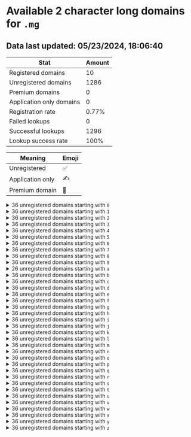 # Available 2 character long domains for `.mg`

## Data last updated: 05/23/2024, 18:06:40

|Stat|Amount|
|--|--|
|Registered domains|10|
|Unregistered domains|1286|
|Premium domains|0|
|Application only domains|0|
|Registration rate|0.77%|
|Failed lookups|0|
|Successful lookups|1296|
|Lookup success rate|100%|


|Meaning|Emoji|
|--|--|
|Unregistered|:white_check_mark:|
|Application only|:writing_hand:|
|Premium domain|:gem:|

<details>
<summary>36 unregistered domains starting with <bold><code>0</code></bold></summary>

|Type|Domain|
|--|--|
|:white_check_mark:|`00.mg`|
|:white_check_mark:|`01.mg`|
|:white_check_mark:|`02.mg`|
|:white_check_mark:|`03.mg`|
|:white_check_mark:|`04.mg`|
|:white_check_mark:|`05.mg`|
|:white_check_mark:|`06.mg`|
|:white_check_mark:|`07.mg`|
|:white_check_mark:|`08.mg`|
|:white_check_mark:|`09.mg`|
|:white_check_mark:|`0a.mg`|
|:white_check_mark:|`0b.mg`|
|:white_check_mark:|`0c.mg`|
|:white_check_mark:|`0d.mg`|
|:white_check_mark:|`0e.mg`|
|:white_check_mark:|`0f.mg`|
|:white_check_mark:|`0g.mg`|
|:white_check_mark:|`0h.mg`|
|:white_check_mark:|`0i.mg`|
|:white_check_mark:|`0j.mg`|
|:white_check_mark:|`0k.mg`|
|:white_check_mark:|`0l.mg`|
|:white_check_mark:|`0m.mg`|
|:white_check_mark:|`0n.mg`|
|:white_check_mark:|`0o.mg`|
|:white_check_mark:|`0p.mg`|
|:white_check_mark:|`0q.mg`|
|:white_check_mark:|`0r.mg`|
|:white_check_mark:|`0s.mg`|
|:white_check_mark:|`0t.mg`|
|:white_check_mark:|`0u.mg`|
|:white_check_mark:|`0v.mg`|
|:white_check_mark:|`0w.mg`|
|:white_check_mark:|`0x.mg`|
|:white_check_mark:|`0y.mg`|
|:white_check_mark:|`0z.mg`|
</details>
<details>
<summary>36 unregistered domains starting with <bold><code>1</code></bold></summary>

|Type|Domain|
|--|--|
|:white_check_mark:|`10.mg`|
|:white_check_mark:|`11.mg`|
|:white_check_mark:|`12.mg`|
|:white_check_mark:|`13.mg`|
|:white_check_mark:|`14.mg`|
|:white_check_mark:|`15.mg`|
|:white_check_mark:|`16.mg`|
|:white_check_mark:|`17.mg`|
|:white_check_mark:|`18.mg`|
|:white_check_mark:|`19.mg`|
|:white_check_mark:|`1a.mg`|
|:white_check_mark:|`1b.mg`|
|:white_check_mark:|`1c.mg`|
|:white_check_mark:|`1d.mg`|
|:white_check_mark:|`1e.mg`|
|:white_check_mark:|`1f.mg`|
|:white_check_mark:|`1g.mg`|
|:white_check_mark:|`1h.mg`|
|:white_check_mark:|`1i.mg`|
|:white_check_mark:|`1j.mg`|
|:white_check_mark:|`1k.mg`|
|:white_check_mark:|`1l.mg`|
|:white_check_mark:|`1m.mg`|
|:white_check_mark:|`1n.mg`|
|:white_check_mark:|`1o.mg`|
|:white_check_mark:|`1p.mg`|
|:white_check_mark:|`1q.mg`|
|:white_check_mark:|`1r.mg`|
|:white_check_mark:|`1s.mg`|
|:white_check_mark:|`1t.mg`|
|:white_check_mark:|`1u.mg`|
|:white_check_mark:|`1v.mg`|
|:white_check_mark:|`1w.mg`|
|:white_check_mark:|`1x.mg`|
|:white_check_mark:|`1y.mg`|
|:white_check_mark:|`1z.mg`|
</details>
<details>
<summary>36 unregistered domains starting with <bold><code>2</code></bold></summary>

|Type|Domain|
|--|--|
|:white_check_mark:|`20.mg`|
|:white_check_mark:|`21.mg`|
|:white_check_mark:|`22.mg`|
|:white_check_mark:|`23.mg`|
|:white_check_mark:|`24.mg`|
|:white_check_mark:|`25.mg`|
|:white_check_mark:|`26.mg`|
|:white_check_mark:|`27.mg`|
|:white_check_mark:|`28.mg`|
|:white_check_mark:|`29.mg`|
|:white_check_mark:|`2a.mg`|
|:white_check_mark:|`2b.mg`|
|:white_check_mark:|`2c.mg`|
|:white_check_mark:|`2d.mg`|
|:white_check_mark:|`2e.mg`|
|:white_check_mark:|`2f.mg`|
|:white_check_mark:|`2g.mg`|
|:white_check_mark:|`2h.mg`|
|:white_check_mark:|`2i.mg`|
|:white_check_mark:|`2j.mg`|
|:white_check_mark:|`2k.mg`|
|:white_check_mark:|`2l.mg`|
|:white_check_mark:|`2m.mg`|
|:white_check_mark:|`2n.mg`|
|:white_check_mark:|`2o.mg`|
|:white_check_mark:|`2p.mg`|
|:white_check_mark:|`2q.mg`|
|:white_check_mark:|`2r.mg`|
|:white_check_mark:|`2s.mg`|
|:white_check_mark:|`2t.mg`|
|:white_check_mark:|`2u.mg`|
|:white_check_mark:|`2v.mg`|
|:white_check_mark:|`2w.mg`|
|:white_check_mark:|`2x.mg`|
|:white_check_mark:|`2y.mg`|
|:white_check_mark:|`2z.mg`|
</details>
<details>
<summary>36 unregistered domains starting with <bold><code>3</code></bold></summary>

|Type|Domain|
|--|--|
|:white_check_mark:|`30.mg`|
|:white_check_mark:|`31.mg`|
|:white_check_mark:|`32.mg`|
|:white_check_mark:|`33.mg`|
|:white_check_mark:|`34.mg`|
|:white_check_mark:|`35.mg`|
|:white_check_mark:|`36.mg`|
|:white_check_mark:|`37.mg`|
|:white_check_mark:|`38.mg`|
|:white_check_mark:|`39.mg`|
|:white_check_mark:|`3a.mg`|
|:white_check_mark:|`3b.mg`|
|:white_check_mark:|`3c.mg`|
|:white_check_mark:|`3d.mg`|
|:white_check_mark:|`3e.mg`|
|:white_check_mark:|`3f.mg`|
|:white_check_mark:|`3g.mg`|
|:white_check_mark:|`3h.mg`|
|:white_check_mark:|`3i.mg`|
|:white_check_mark:|`3j.mg`|
|:white_check_mark:|`3k.mg`|
|:white_check_mark:|`3l.mg`|
|:white_check_mark:|`3m.mg`|
|:white_check_mark:|`3n.mg`|
|:white_check_mark:|`3o.mg`|
|:white_check_mark:|`3p.mg`|
|:white_check_mark:|`3q.mg`|
|:white_check_mark:|`3r.mg`|
|:white_check_mark:|`3s.mg`|
|:white_check_mark:|`3t.mg`|
|:white_check_mark:|`3u.mg`|
|:white_check_mark:|`3v.mg`|
|:white_check_mark:|`3w.mg`|
|:white_check_mark:|`3x.mg`|
|:white_check_mark:|`3y.mg`|
|:white_check_mark:|`3z.mg`|
</details>
<details>
<summary>36 unregistered domains starting with <bold><code>4</code></bold></summary>

|Type|Domain|
|--|--|
|:white_check_mark:|`40.mg`|
|:white_check_mark:|`41.mg`|
|:white_check_mark:|`42.mg`|
|:white_check_mark:|`43.mg`|
|:white_check_mark:|`44.mg`|
|:white_check_mark:|`45.mg`|
|:white_check_mark:|`46.mg`|
|:white_check_mark:|`47.mg`|
|:white_check_mark:|`48.mg`|
|:white_check_mark:|`49.mg`|
|:white_check_mark:|`4a.mg`|
|:white_check_mark:|`4b.mg`|
|:white_check_mark:|`4c.mg`|
|:white_check_mark:|`4d.mg`|
|:white_check_mark:|`4e.mg`|
|:white_check_mark:|`4f.mg`|
|:white_check_mark:|`4g.mg`|
|:white_check_mark:|`4h.mg`|
|:white_check_mark:|`4i.mg`|
|:white_check_mark:|`4j.mg`|
|:white_check_mark:|`4k.mg`|
|:white_check_mark:|`4l.mg`|
|:white_check_mark:|`4m.mg`|
|:white_check_mark:|`4n.mg`|
|:white_check_mark:|`4o.mg`|
|:white_check_mark:|`4p.mg`|
|:white_check_mark:|`4q.mg`|
|:white_check_mark:|`4r.mg`|
|:white_check_mark:|`4s.mg`|
|:white_check_mark:|`4t.mg`|
|:white_check_mark:|`4u.mg`|
|:white_check_mark:|`4v.mg`|
|:white_check_mark:|`4w.mg`|
|:white_check_mark:|`4x.mg`|
|:white_check_mark:|`4y.mg`|
|:white_check_mark:|`4z.mg`|
</details>
<details>
<summary>36 unregistered domains starting with <bold><code>5</code></bold></summary>

|Type|Domain|
|--|--|
|:white_check_mark:|`50.mg`|
|:white_check_mark:|`51.mg`|
|:white_check_mark:|`52.mg`|
|:white_check_mark:|`53.mg`|
|:white_check_mark:|`54.mg`|
|:white_check_mark:|`55.mg`|
|:white_check_mark:|`56.mg`|
|:white_check_mark:|`57.mg`|
|:white_check_mark:|`58.mg`|
|:white_check_mark:|`59.mg`|
|:white_check_mark:|`5a.mg`|
|:white_check_mark:|`5b.mg`|
|:white_check_mark:|`5c.mg`|
|:white_check_mark:|`5d.mg`|
|:white_check_mark:|`5e.mg`|
|:white_check_mark:|`5f.mg`|
|:white_check_mark:|`5g.mg`|
|:white_check_mark:|`5h.mg`|
|:white_check_mark:|`5i.mg`|
|:white_check_mark:|`5j.mg`|
|:white_check_mark:|`5k.mg`|
|:white_check_mark:|`5l.mg`|
|:white_check_mark:|`5m.mg`|
|:white_check_mark:|`5n.mg`|
|:white_check_mark:|`5o.mg`|
|:white_check_mark:|`5p.mg`|
|:white_check_mark:|`5q.mg`|
|:white_check_mark:|`5r.mg`|
|:white_check_mark:|`5s.mg`|
|:white_check_mark:|`5t.mg`|
|:white_check_mark:|`5u.mg`|
|:white_check_mark:|`5v.mg`|
|:white_check_mark:|`5w.mg`|
|:white_check_mark:|`5x.mg`|
|:white_check_mark:|`5y.mg`|
|:white_check_mark:|`5z.mg`|
</details>
<details>
<summary>36 unregistered domains starting with <bold><code>6</code></bold></summary>

|Type|Domain|
|--|--|
|:white_check_mark:|`60.mg`|
|:white_check_mark:|`61.mg`|
|:white_check_mark:|`62.mg`|
|:white_check_mark:|`63.mg`|
|:white_check_mark:|`64.mg`|
|:white_check_mark:|`65.mg`|
|:white_check_mark:|`66.mg`|
|:white_check_mark:|`67.mg`|
|:white_check_mark:|`68.mg`|
|:white_check_mark:|`69.mg`|
|:white_check_mark:|`6a.mg`|
|:white_check_mark:|`6b.mg`|
|:white_check_mark:|`6c.mg`|
|:white_check_mark:|`6d.mg`|
|:white_check_mark:|`6e.mg`|
|:white_check_mark:|`6f.mg`|
|:white_check_mark:|`6g.mg`|
|:white_check_mark:|`6h.mg`|
|:white_check_mark:|`6i.mg`|
|:white_check_mark:|`6j.mg`|
|:white_check_mark:|`6k.mg`|
|:white_check_mark:|`6l.mg`|
|:white_check_mark:|`6m.mg`|
|:white_check_mark:|`6n.mg`|
|:white_check_mark:|`6o.mg`|
|:white_check_mark:|`6p.mg`|
|:white_check_mark:|`6q.mg`|
|:white_check_mark:|`6r.mg`|
|:white_check_mark:|`6s.mg`|
|:white_check_mark:|`6t.mg`|
|:white_check_mark:|`6u.mg`|
|:white_check_mark:|`6v.mg`|
|:white_check_mark:|`6w.mg`|
|:white_check_mark:|`6x.mg`|
|:white_check_mark:|`6y.mg`|
|:white_check_mark:|`6z.mg`|
</details>
<details>
<summary>36 unregistered domains starting with <bold><code>7</code></bold></summary>

|Type|Domain|
|--|--|
|:white_check_mark:|`70.mg`|
|:white_check_mark:|`71.mg`|
|:white_check_mark:|`72.mg`|
|:white_check_mark:|`73.mg`|
|:white_check_mark:|`74.mg`|
|:white_check_mark:|`75.mg`|
|:white_check_mark:|`76.mg`|
|:white_check_mark:|`77.mg`|
|:white_check_mark:|`78.mg`|
|:white_check_mark:|`79.mg`|
|:white_check_mark:|`7a.mg`|
|:white_check_mark:|`7b.mg`|
|:white_check_mark:|`7c.mg`|
|:white_check_mark:|`7d.mg`|
|:white_check_mark:|`7e.mg`|
|:white_check_mark:|`7f.mg`|
|:white_check_mark:|`7g.mg`|
|:white_check_mark:|`7h.mg`|
|:white_check_mark:|`7i.mg`|
|:white_check_mark:|`7j.mg`|
|:white_check_mark:|`7k.mg`|
|:white_check_mark:|`7l.mg`|
|:white_check_mark:|`7m.mg`|
|:white_check_mark:|`7n.mg`|
|:white_check_mark:|`7o.mg`|
|:white_check_mark:|`7p.mg`|
|:white_check_mark:|`7q.mg`|
|:white_check_mark:|`7r.mg`|
|:white_check_mark:|`7s.mg`|
|:white_check_mark:|`7t.mg`|
|:white_check_mark:|`7u.mg`|
|:white_check_mark:|`7v.mg`|
|:white_check_mark:|`7w.mg`|
|:white_check_mark:|`7x.mg`|
|:white_check_mark:|`7y.mg`|
|:white_check_mark:|`7z.mg`|
</details>
<details>
<summary>36 unregistered domains starting with <bold><code>8</code></bold></summary>

|Type|Domain|
|--|--|
|:white_check_mark:|`80.mg`|
|:white_check_mark:|`81.mg`|
|:white_check_mark:|`82.mg`|
|:white_check_mark:|`83.mg`|
|:white_check_mark:|`84.mg`|
|:white_check_mark:|`85.mg`|
|:white_check_mark:|`86.mg`|
|:white_check_mark:|`87.mg`|
|:white_check_mark:|`88.mg`|
|:white_check_mark:|`89.mg`|
|:white_check_mark:|`8a.mg`|
|:white_check_mark:|`8b.mg`|
|:white_check_mark:|`8c.mg`|
|:white_check_mark:|`8d.mg`|
|:white_check_mark:|`8e.mg`|
|:white_check_mark:|`8f.mg`|
|:white_check_mark:|`8g.mg`|
|:white_check_mark:|`8h.mg`|
|:white_check_mark:|`8i.mg`|
|:white_check_mark:|`8j.mg`|
|:white_check_mark:|`8k.mg`|
|:white_check_mark:|`8l.mg`|
|:white_check_mark:|`8m.mg`|
|:white_check_mark:|`8n.mg`|
|:white_check_mark:|`8o.mg`|
|:white_check_mark:|`8p.mg`|
|:white_check_mark:|`8q.mg`|
|:white_check_mark:|`8r.mg`|
|:white_check_mark:|`8s.mg`|
|:white_check_mark:|`8t.mg`|
|:white_check_mark:|`8u.mg`|
|:white_check_mark:|`8v.mg`|
|:white_check_mark:|`8w.mg`|
|:white_check_mark:|`8x.mg`|
|:white_check_mark:|`8y.mg`|
|:white_check_mark:|`8z.mg`|
</details>
<details>
<summary>36 unregistered domains starting with <bold><code>9</code></bold></summary>

|Type|Domain|
|--|--|
|:white_check_mark:|`90.mg`|
|:white_check_mark:|`91.mg`|
|:white_check_mark:|`92.mg`|
|:white_check_mark:|`93.mg`|
|:white_check_mark:|`94.mg`|
|:white_check_mark:|`95.mg`|
|:white_check_mark:|`96.mg`|
|:white_check_mark:|`97.mg`|
|:white_check_mark:|`98.mg`|
|:white_check_mark:|`99.mg`|
|:white_check_mark:|`9a.mg`|
|:white_check_mark:|`9b.mg`|
|:white_check_mark:|`9c.mg`|
|:white_check_mark:|`9d.mg`|
|:white_check_mark:|`9e.mg`|
|:white_check_mark:|`9f.mg`|
|:white_check_mark:|`9g.mg`|
|:white_check_mark:|`9h.mg`|
|:white_check_mark:|`9i.mg`|
|:white_check_mark:|`9j.mg`|
|:white_check_mark:|`9k.mg`|
|:white_check_mark:|`9l.mg`|
|:white_check_mark:|`9m.mg`|
|:white_check_mark:|`9n.mg`|
|:white_check_mark:|`9o.mg`|
|:white_check_mark:|`9p.mg`|
|:white_check_mark:|`9q.mg`|
|:white_check_mark:|`9r.mg`|
|:white_check_mark:|`9s.mg`|
|:white_check_mark:|`9t.mg`|
|:white_check_mark:|`9u.mg`|
|:white_check_mark:|`9v.mg`|
|:white_check_mark:|`9w.mg`|
|:white_check_mark:|`9x.mg`|
|:white_check_mark:|`9y.mg`|
|:white_check_mark:|`9z.mg`|
</details>
<details>
<summary>26 unregistered domains starting with <bold><code>a</code></bold></summary>

|Type|Domain|
|--|--|
|:white_check_mark:|`a0.mg`|
|:white_check_mark:|`a1.mg`|
|:white_check_mark:|`a2.mg`|
|:white_check_mark:|`a3.mg`|
|:white_check_mark:|`a4.mg`|
|:white_check_mark:|`a5.mg`|
|:white_check_mark:|`a6.mg`|
|:white_check_mark:|`a7.mg`|
|:white_check_mark:|`a8.mg`|
|:white_check_mark:|`a9.mg`|
|:white_check_mark:|`ak.mg`|
|:white_check_mark:|`al.mg`|
|:white_check_mark:|`am.mg`|
|:white_check_mark:|`an.mg`|
|:white_check_mark:|`ao.mg`|
|:white_check_mark:|`ap.mg`|
|:white_check_mark:|`aq.mg`|
|:white_check_mark:|`ar.mg`|
|:white_check_mark:|`as.mg`|
|:white_check_mark:|`at.mg`|
|:white_check_mark:|`au.mg`|
|:white_check_mark:|`av.mg`|
|:white_check_mark:|`aw.mg`|
|:white_check_mark:|`ax.mg`|
|:white_check_mark:|`ay.mg`|
|:white_check_mark:|`az.mg`|
</details>
<details>
<summary>36 unregistered domains starting with <bold><code>b</code></bold></summary>

|Type|Domain|
|--|--|
|:white_check_mark:|`b0.mg`|
|:white_check_mark:|`b1.mg`|
|:white_check_mark:|`b2.mg`|
|:white_check_mark:|`b3.mg`|
|:white_check_mark:|`b4.mg`|
|:white_check_mark:|`b5.mg`|
|:white_check_mark:|`b6.mg`|
|:white_check_mark:|`b7.mg`|
|:white_check_mark:|`b8.mg`|
|:white_check_mark:|`b9.mg`|
|:white_check_mark:|`ba.mg`|
|:white_check_mark:|`bb.mg`|
|:white_check_mark:|`bc.mg`|
|:white_check_mark:|`bd.mg`|
|:white_check_mark:|`be.mg`|
|:white_check_mark:|`bf.mg`|
|:white_check_mark:|`bg.mg`|
|:white_check_mark:|`bh.mg`|
|:white_check_mark:|`bi.mg`|
|:white_check_mark:|`bj.mg`|
|:white_check_mark:|`bk.mg`|
|:white_check_mark:|`bl.mg`|
|:white_check_mark:|`bm.mg`|
|:white_check_mark:|`bn.mg`|
|:white_check_mark:|`bo.mg`|
|:white_check_mark:|`bp.mg`|
|:white_check_mark:|`bq.mg`|
|:white_check_mark:|`br.mg`|
|:white_check_mark:|`bs.mg`|
|:white_check_mark:|`bt.mg`|
|:white_check_mark:|`bu.mg`|
|:white_check_mark:|`bv.mg`|
|:white_check_mark:|`bw.mg`|
|:white_check_mark:|`bx.mg`|
|:white_check_mark:|`by.mg`|
|:white_check_mark:|`bz.mg`|
</details>
<details>
<summary>36 unregistered domains starting with <bold><code>c</code></bold></summary>

|Type|Domain|
|--|--|
|:white_check_mark:|`c0.mg`|
|:white_check_mark:|`c1.mg`|
|:white_check_mark:|`c2.mg`|
|:white_check_mark:|`c3.mg`|
|:white_check_mark:|`c4.mg`|
|:white_check_mark:|`c5.mg`|
|:white_check_mark:|`c6.mg`|
|:white_check_mark:|`c7.mg`|
|:white_check_mark:|`c8.mg`|
|:white_check_mark:|`c9.mg`|
|:white_check_mark:|`ca.mg`|
|:white_check_mark:|`cb.mg`|
|:white_check_mark:|`cc.mg`|
|:white_check_mark:|`cd.mg`|
|:white_check_mark:|`ce.mg`|
|:white_check_mark:|`cf.mg`|
|:white_check_mark:|`cg.mg`|
|:white_check_mark:|`ch.mg`|
|:white_check_mark:|`ci.mg`|
|:white_check_mark:|`cj.mg`|
|:white_check_mark:|`ck.mg`|
|:white_check_mark:|`cl.mg`|
|:white_check_mark:|`cm.mg`|
|:white_check_mark:|`cn.mg`|
|:white_check_mark:|`co.mg`|
|:white_check_mark:|`cp.mg`|
|:white_check_mark:|`cq.mg`|
|:white_check_mark:|`cr.mg`|
|:white_check_mark:|`cs.mg`|
|:white_check_mark:|`ct.mg`|
|:white_check_mark:|`cu.mg`|
|:white_check_mark:|`cv.mg`|
|:white_check_mark:|`cw.mg`|
|:white_check_mark:|`cx.mg`|
|:white_check_mark:|`cy.mg`|
|:white_check_mark:|`cz.mg`|
</details>
<details>
<summary>36 unregistered domains starting with <bold><code>d</code></bold></summary>

|Type|Domain|
|--|--|
|:white_check_mark:|`d0.mg`|
|:white_check_mark:|`d1.mg`|
|:white_check_mark:|`d2.mg`|
|:white_check_mark:|`d3.mg`|
|:white_check_mark:|`d4.mg`|
|:white_check_mark:|`d5.mg`|
|:white_check_mark:|`d6.mg`|
|:white_check_mark:|`d7.mg`|
|:white_check_mark:|`d8.mg`|
|:white_check_mark:|`d9.mg`|
|:white_check_mark:|`da.mg`|
|:white_check_mark:|`db.mg`|
|:white_check_mark:|`dc.mg`|
|:white_check_mark:|`dd.mg`|
|:white_check_mark:|`de.mg`|
|:white_check_mark:|`df.mg`|
|:white_check_mark:|`dg.mg`|
|:white_check_mark:|`dh.mg`|
|:white_check_mark:|`di.mg`|
|:white_check_mark:|`dj.mg`|
|:white_check_mark:|`dk.mg`|
|:white_check_mark:|`dl.mg`|
|:white_check_mark:|`dm.mg`|
|:white_check_mark:|`dn.mg`|
|:white_check_mark:|`do.mg`|
|:white_check_mark:|`dp.mg`|
|:white_check_mark:|`dq.mg`|
|:white_check_mark:|`dr.mg`|
|:white_check_mark:|`ds.mg`|
|:white_check_mark:|`dt.mg`|
|:white_check_mark:|`du.mg`|
|:white_check_mark:|`dv.mg`|
|:white_check_mark:|`dw.mg`|
|:white_check_mark:|`dx.mg`|
|:white_check_mark:|`dy.mg`|
|:white_check_mark:|`dz.mg`|
</details>
<details>
<summary>36 unregistered domains starting with <bold><code>e</code></bold></summary>

|Type|Domain|
|--|--|
|:white_check_mark:|`e0.mg`|
|:white_check_mark:|`e1.mg`|
|:white_check_mark:|`e2.mg`|
|:white_check_mark:|`e3.mg`|
|:white_check_mark:|`e4.mg`|
|:white_check_mark:|`e5.mg`|
|:white_check_mark:|`e6.mg`|
|:white_check_mark:|`e7.mg`|
|:white_check_mark:|`e8.mg`|
|:white_check_mark:|`e9.mg`|
|:white_check_mark:|`ea.mg`|
|:white_check_mark:|`eb.mg`|
|:white_check_mark:|`ec.mg`|
|:white_check_mark:|`ed.mg`|
|:white_check_mark:|`ee.mg`|
|:white_check_mark:|`ef.mg`|
|:white_check_mark:|`eg.mg`|
|:white_check_mark:|`eh.mg`|
|:white_check_mark:|`ei.mg`|
|:white_check_mark:|`ej.mg`|
|:white_check_mark:|`ek.mg`|
|:white_check_mark:|`el.mg`|
|:white_check_mark:|`em.mg`|
|:white_check_mark:|`en.mg`|
|:white_check_mark:|`eo.mg`|
|:white_check_mark:|`ep.mg`|
|:white_check_mark:|`eq.mg`|
|:white_check_mark:|`er.mg`|
|:white_check_mark:|`es.mg`|
|:white_check_mark:|`et.mg`|
|:white_check_mark:|`eu.mg`|
|:white_check_mark:|`ev.mg`|
|:white_check_mark:|`ew.mg`|
|:white_check_mark:|`ex.mg`|
|:white_check_mark:|`ey.mg`|
|:white_check_mark:|`ez.mg`|
</details>
<details>
<summary>36 unregistered domains starting with <bold><code>f</code></bold></summary>

|Type|Domain|
|--|--|
|:white_check_mark:|`f0.mg`|
|:white_check_mark:|`f1.mg`|
|:white_check_mark:|`f2.mg`|
|:white_check_mark:|`f3.mg`|
|:white_check_mark:|`f4.mg`|
|:white_check_mark:|`f5.mg`|
|:white_check_mark:|`f6.mg`|
|:white_check_mark:|`f7.mg`|
|:white_check_mark:|`f8.mg`|
|:white_check_mark:|`f9.mg`|
|:white_check_mark:|`fa.mg`|
|:white_check_mark:|`fb.mg`|
|:white_check_mark:|`fc.mg`|
|:white_check_mark:|`fd.mg`|
|:white_check_mark:|`fe.mg`|
|:white_check_mark:|`ff.mg`|
|:white_check_mark:|`fg.mg`|
|:white_check_mark:|`fh.mg`|
|:white_check_mark:|`fi.mg`|
|:white_check_mark:|`fj.mg`|
|:white_check_mark:|`fk.mg`|
|:white_check_mark:|`fl.mg`|
|:white_check_mark:|`fm.mg`|
|:white_check_mark:|`fn.mg`|
|:white_check_mark:|`fo.mg`|
|:white_check_mark:|`fp.mg`|
|:white_check_mark:|`fq.mg`|
|:white_check_mark:|`fr.mg`|
|:white_check_mark:|`fs.mg`|
|:white_check_mark:|`ft.mg`|
|:white_check_mark:|`fu.mg`|
|:white_check_mark:|`fv.mg`|
|:white_check_mark:|`fw.mg`|
|:white_check_mark:|`fx.mg`|
|:white_check_mark:|`fy.mg`|
|:white_check_mark:|`fz.mg`|
</details>
<details>
<summary>36 unregistered domains starting with <bold><code>g</code></bold></summary>

|Type|Domain|
|--|--|
|:white_check_mark:|`g0.mg`|
|:white_check_mark:|`g1.mg`|
|:white_check_mark:|`g2.mg`|
|:white_check_mark:|`g3.mg`|
|:white_check_mark:|`g4.mg`|
|:white_check_mark:|`g5.mg`|
|:white_check_mark:|`g6.mg`|
|:white_check_mark:|`g7.mg`|
|:white_check_mark:|`g8.mg`|
|:white_check_mark:|`g9.mg`|
|:white_check_mark:|`ga.mg`|
|:white_check_mark:|`gb.mg`|
|:white_check_mark:|`gc.mg`|
|:white_check_mark:|`gd.mg`|
|:white_check_mark:|`ge.mg`|
|:white_check_mark:|`gf.mg`|
|:white_check_mark:|`gg.mg`|
|:white_check_mark:|`gh.mg`|
|:white_check_mark:|`gi.mg`|
|:white_check_mark:|`gj.mg`|
|:white_check_mark:|`gk.mg`|
|:white_check_mark:|`gl.mg`|
|:white_check_mark:|`gm.mg`|
|:white_check_mark:|`gn.mg`|
|:white_check_mark:|`go.mg`|
|:white_check_mark:|`gp.mg`|
|:white_check_mark:|`gq.mg`|
|:white_check_mark:|`gr.mg`|
|:white_check_mark:|`gs.mg`|
|:white_check_mark:|`gt.mg`|
|:white_check_mark:|`gu.mg`|
|:white_check_mark:|`gv.mg`|
|:white_check_mark:|`gw.mg`|
|:white_check_mark:|`gx.mg`|
|:white_check_mark:|`gy.mg`|
|:white_check_mark:|`gz.mg`|
</details>
<details>
<summary>36 unregistered domains starting with <bold><code>h</code></bold></summary>

|Type|Domain|
|--|--|
|:white_check_mark:|`h0.mg`|
|:white_check_mark:|`h1.mg`|
|:white_check_mark:|`h2.mg`|
|:white_check_mark:|`h3.mg`|
|:white_check_mark:|`h4.mg`|
|:white_check_mark:|`h5.mg`|
|:white_check_mark:|`h6.mg`|
|:white_check_mark:|`h7.mg`|
|:white_check_mark:|`h8.mg`|
|:white_check_mark:|`h9.mg`|
|:white_check_mark:|`ha.mg`|
|:white_check_mark:|`hb.mg`|
|:white_check_mark:|`hc.mg`|
|:white_check_mark:|`hd.mg`|
|:white_check_mark:|`he.mg`|
|:white_check_mark:|`hf.mg`|
|:white_check_mark:|`hg.mg`|
|:white_check_mark:|`hh.mg`|
|:white_check_mark:|`hi.mg`|
|:white_check_mark:|`hj.mg`|
|:white_check_mark:|`hk.mg`|
|:white_check_mark:|`hl.mg`|
|:white_check_mark:|`hm.mg`|
|:white_check_mark:|`hn.mg`|
|:white_check_mark:|`ho.mg`|
|:white_check_mark:|`hp.mg`|
|:white_check_mark:|`hq.mg`|
|:white_check_mark:|`hr.mg`|
|:white_check_mark:|`hs.mg`|
|:white_check_mark:|`ht.mg`|
|:white_check_mark:|`hu.mg`|
|:white_check_mark:|`hv.mg`|
|:white_check_mark:|`hw.mg`|
|:white_check_mark:|`hx.mg`|
|:white_check_mark:|`hy.mg`|
|:white_check_mark:|`hz.mg`|
</details>
<details>
<summary>36 unregistered domains starting with <bold><code>i</code></bold></summary>

|Type|Domain|
|--|--|
|:white_check_mark:|`i0.mg`|
|:white_check_mark:|`i1.mg`|
|:white_check_mark:|`i2.mg`|
|:white_check_mark:|`i3.mg`|
|:white_check_mark:|`i4.mg`|
|:white_check_mark:|`i5.mg`|
|:white_check_mark:|`i6.mg`|
|:white_check_mark:|`i7.mg`|
|:white_check_mark:|`i8.mg`|
|:white_check_mark:|`i9.mg`|
|:white_check_mark:|`ia.mg`|
|:white_check_mark:|`ib.mg`|
|:white_check_mark:|`ic.mg`|
|:white_check_mark:|`id.mg`|
|:white_check_mark:|`ie.mg`|
|:white_check_mark:|`if.mg`|
|:white_check_mark:|`ig.mg`|
|:white_check_mark:|`ih.mg`|
|:white_check_mark:|`ii.mg`|
|:white_check_mark:|`ij.mg`|
|:white_check_mark:|`ik.mg`|
|:white_check_mark:|`il.mg`|
|:white_check_mark:|`im.mg`|
|:white_check_mark:|`in.mg`|
|:white_check_mark:|`io.mg`|
|:white_check_mark:|`ip.mg`|
|:white_check_mark:|`iq.mg`|
|:white_check_mark:|`ir.mg`|
|:white_check_mark:|`is.mg`|
|:white_check_mark:|`it.mg`|
|:white_check_mark:|`iu.mg`|
|:white_check_mark:|`iv.mg`|
|:white_check_mark:|`iw.mg`|
|:white_check_mark:|`ix.mg`|
|:white_check_mark:|`iy.mg`|
|:white_check_mark:|`iz.mg`|
</details>
<details>
<summary>36 unregistered domains starting with <bold><code>j</code></bold></summary>

|Type|Domain|
|--|--|
|:white_check_mark:|`j0.mg`|
|:white_check_mark:|`j1.mg`|
|:white_check_mark:|`j2.mg`|
|:white_check_mark:|`j3.mg`|
|:white_check_mark:|`j4.mg`|
|:white_check_mark:|`j5.mg`|
|:white_check_mark:|`j6.mg`|
|:white_check_mark:|`j7.mg`|
|:white_check_mark:|`j8.mg`|
|:white_check_mark:|`j9.mg`|
|:white_check_mark:|`ja.mg`|
|:white_check_mark:|`jb.mg`|
|:white_check_mark:|`jc.mg`|
|:white_check_mark:|`jd.mg`|
|:white_check_mark:|`je.mg`|
|:white_check_mark:|`jf.mg`|
|:white_check_mark:|`jg.mg`|
|:white_check_mark:|`jh.mg`|
|:white_check_mark:|`ji.mg`|
|:white_check_mark:|`jj.mg`|
|:white_check_mark:|`jk.mg`|
|:white_check_mark:|`jl.mg`|
|:white_check_mark:|`jm.mg`|
|:white_check_mark:|`jn.mg`|
|:white_check_mark:|`jo.mg`|
|:white_check_mark:|`jp.mg`|
|:white_check_mark:|`jq.mg`|
|:white_check_mark:|`jr.mg`|
|:white_check_mark:|`js.mg`|
|:white_check_mark:|`jt.mg`|
|:white_check_mark:|`ju.mg`|
|:white_check_mark:|`jv.mg`|
|:white_check_mark:|`jw.mg`|
|:white_check_mark:|`jx.mg`|
|:white_check_mark:|`jy.mg`|
|:white_check_mark:|`jz.mg`|
</details>
<details>
<summary>36 unregistered domains starting with <bold><code>k</code></bold></summary>

|Type|Domain|
|--|--|
|:white_check_mark:|`k0.mg`|
|:white_check_mark:|`k1.mg`|
|:white_check_mark:|`k2.mg`|
|:white_check_mark:|`k3.mg`|
|:white_check_mark:|`k4.mg`|
|:white_check_mark:|`k5.mg`|
|:white_check_mark:|`k6.mg`|
|:white_check_mark:|`k7.mg`|
|:white_check_mark:|`k8.mg`|
|:white_check_mark:|`k9.mg`|
|:white_check_mark:|`ka.mg`|
|:white_check_mark:|`kb.mg`|
|:white_check_mark:|`kc.mg`|
|:white_check_mark:|`kd.mg`|
|:white_check_mark:|`ke.mg`|
|:white_check_mark:|`kf.mg`|
|:white_check_mark:|`kg.mg`|
|:white_check_mark:|`kh.mg`|
|:white_check_mark:|`ki.mg`|
|:white_check_mark:|`kj.mg`|
|:white_check_mark:|`kk.mg`|
|:white_check_mark:|`kl.mg`|
|:white_check_mark:|`km.mg`|
|:white_check_mark:|`kn.mg`|
|:white_check_mark:|`ko.mg`|
|:white_check_mark:|`kp.mg`|
|:white_check_mark:|`kq.mg`|
|:white_check_mark:|`kr.mg`|
|:white_check_mark:|`ks.mg`|
|:white_check_mark:|`kt.mg`|
|:white_check_mark:|`ku.mg`|
|:white_check_mark:|`kv.mg`|
|:white_check_mark:|`kw.mg`|
|:white_check_mark:|`kx.mg`|
|:white_check_mark:|`ky.mg`|
|:white_check_mark:|`kz.mg`|
</details>
<details>
<summary>36 unregistered domains starting with <bold><code>l</code></bold></summary>

|Type|Domain|
|--|--|
|:white_check_mark:|`l0.mg`|
|:white_check_mark:|`l1.mg`|
|:white_check_mark:|`l2.mg`|
|:white_check_mark:|`l3.mg`|
|:white_check_mark:|`l4.mg`|
|:white_check_mark:|`l5.mg`|
|:white_check_mark:|`l6.mg`|
|:white_check_mark:|`l7.mg`|
|:white_check_mark:|`l8.mg`|
|:white_check_mark:|`l9.mg`|
|:white_check_mark:|`la.mg`|
|:white_check_mark:|`lb.mg`|
|:white_check_mark:|`lc.mg`|
|:white_check_mark:|`ld.mg`|
|:white_check_mark:|`le.mg`|
|:white_check_mark:|`lf.mg`|
|:white_check_mark:|`lg.mg`|
|:white_check_mark:|`lh.mg`|
|:white_check_mark:|`li.mg`|
|:white_check_mark:|`lj.mg`|
|:white_check_mark:|`lk.mg`|
|:white_check_mark:|`ll.mg`|
|:white_check_mark:|`lm.mg`|
|:white_check_mark:|`ln.mg`|
|:white_check_mark:|`lo.mg`|
|:white_check_mark:|`lp.mg`|
|:white_check_mark:|`lq.mg`|
|:white_check_mark:|`lr.mg`|
|:white_check_mark:|`ls.mg`|
|:white_check_mark:|`lt.mg`|
|:white_check_mark:|`lu.mg`|
|:white_check_mark:|`lv.mg`|
|:white_check_mark:|`lw.mg`|
|:white_check_mark:|`lx.mg`|
|:white_check_mark:|`ly.mg`|
|:white_check_mark:|`lz.mg`|
</details>
<details>
<summary>36 unregistered domains starting with <bold><code>m</code></bold></summary>

|Type|Domain|
|--|--|
|:white_check_mark:|`m0.mg`|
|:white_check_mark:|`m1.mg`|
|:white_check_mark:|`m2.mg`|
|:white_check_mark:|`m3.mg`|
|:white_check_mark:|`m4.mg`|
|:white_check_mark:|`m5.mg`|
|:white_check_mark:|`m6.mg`|
|:white_check_mark:|`m7.mg`|
|:white_check_mark:|`m8.mg`|
|:white_check_mark:|`m9.mg`|
|:white_check_mark:|`ma.mg`|
|:white_check_mark:|`mb.mg`|
|:white_check_mark:|`mc.mg`|
|:white_check_mark:|`md.mg`|
|:white_check_mark:|`me.mg`|
|:white_check_mark:|`mf.mg`|
|:white_check_mark:|`mg.mg`|
|:white_check_mark:|`mh.mg`|
|:white_check_mark:|`mi.mg`|
|:white_check_mark:|`mj.mg`|
|:white_check_mark:|`mk.mg`|
|:white_check_mark:|`ml.mg`|
|:white_check_mark:|`mm.mg`|
|:white_check_mark:|`mn.mg`|
|:white_check_mark:|`mo.mg`|
|:white_check_mark:|`mp.mg`|
|:white_check_mark:|`mq.mg`|
|:white_check_mark:|`mr.mg`|
|:white_check_mark:|`ms.mg`|
|:white_check_mark:|`mt.mg`|
|:white_check_mark:|`mu.mg`|
|:white_check_mark:|`mv.mg`|
|:white_check_mark:|`mw.mg`|
|:white_check_mark:|`mx.mg`|
|:white_check_mark:|`my.mg`|
|:white_check_mark:|`mz.mg`|
</details>
<details>
<summary>36 unregistered domains starting with <bold><code>n</code></bold></summary>

|Type|Domain|
|--|--|
|:white_check_mark:|`n0.mg`|
|:white_check_mark:|`n1.mg`|
|:white_check_mark:|`n2.mg`|
|:white_check_mark:|`n3.mg`|
|:white_check_mark:|`n4.mg`|
|:white_check_mark:|`n5.mg`|
|:white_check_mark:|`n6.mg`|
|:white_check_mark:|`n7.mg`|
|:white_check_mark:|`n8.mg`|
|:white_check_mark:|`n9.mg`|
|:white_check_mark:|`na.mg`|
|:white_check_mark:|`nb.mg`|
|:white_check_mark:|`nc.mg`|
|:white_check_mark:|`nd.mg`|
|:white_check_mark:|`ne.mg`|
|:white_check_mark:|`nf.mg`|
|:white_check_mark:|`ng.mg`|
|:white_check_mark:|`nh.mg`|
|:white_check_mark:|`ni.mg`|
|:white_check_mark:|`nj.mg`|
|:white_check_mark:|`nk.mg`|
|:white_check_mark:|`nl.mg`|
|:white_check_mark:|`nm.mg`|
|:white_check_mark:|`nn.mg`|
|:white_check_mark:|`no.mg`|
|:white_check_mark:|`np.mg`|
|:white_check_mark:|`nq.mg`|
|:white_check_mark:|`nr.mg`|
|:white_check_mark:|`ns.mg`|
|:white_check_mark:|`nt.mg`|
|:white_check_mark:|`nu.mg`|
|:white_check_mark:|`nv.mg`|
|:white_check_mark:|`nw.mg`|
|:white_check_mark:|`nx.mg`|
|:white_check_mark:|`ny.mg`|
|:white_check_mark:|`nz.mg`|
</details>
<details>
<summary>36 unregistered domains starting with <bold><code>o</code></bold></summary>

|Type|Domain|
|--|--|
|:white_check_mark:|`o0.mg`|
|:white_check_mark:|`o1.mg`|
|:white_check_mark:|`o2.mg`|
|:white_check_mark:|`o3.mg`|
|:white_check_mark:|`o4.mg`|
|:white_check_mark:|`o5.mg`|
|:white_check_mark:|`o6.mg`|
|:white_check_mark:|`o7.mg`|
|:white_check_mark:|`o8.mg`|
|:white_check_mark:|`o9.mg`|
|:white_check_mark:|`oa.mg`|
|:white_check_mark:|`ob.mg`|
|:white_check_mark:|`oc.mg`|
|:white_check_mark:|`od.mg`|
|:white_check_mark:|`oe.mg`|
|:white_check_mark:|`of.mg`|
|:white_check_mark:|`og.mg`|
|:white_check_mark:|`oh.mg`|
|:white_check_mark:|`oi.mg`|
|:white_check_mark:|`oj.mg`|
|:white_check_mark:|`ok.mg`|
|:white_check_mark:|`ol.mg`|
|:white_check_mark:|`om.mg`|
|:white_check_mark:|`on.mg`|
|:white_check_mark:|`oo.mg`|
|:white_check_mark:|`op.mg`|
|:white_check_mark:|`oq.mg`|
|:white_check_mark:|`or.mg`|
|:white_check_mark:|`os.mg`|
|:white_check_mark:|`ot.mg`|
|:white_check_mark:|`ou.mg`|
|:white_check_mark:|`ov.mg`|
|:white_check_mark:|`ow.mg`|
|:white_check_mark:|`ox.mg`|
|:white_check_mark:|`oy.mg`|
|:white_check_mark:|`oz.mg`|
</details>
<details>
<summary>36 unregistered domains starting with <bold><code>p</code></bold></summary>

|Type|Domain|
|--|--|
|:white_check_mark:|`p0.mg`|
|:white_check_mark:|`p1.mg`|
|:white_check_mark:|`p2.mg`|
|:white_check_mark:|`p3.mg`|
|:white_check_mark:|`p4.mg`|
|:white_check_mark:|`p5.mg`|
|:white_check_mark:|`p6.mg`|
|:white_check_mark:|`p7.mg`|
|:white_check_mark:|`p8.mg`|
|:white_check_mark:|`p9.mg`|
|:white_check_mark:|`pa.mg`|
|:white_check_mark:|`pb.mg`|
|:white_check_mark:|`pc.mg`|
|:white_check_mark:|`pd.mg`|
|:white_check_mark:|`pe.mg`|
|:white_check_mark:|`pf.mg`|
|:white_check_mark:|`pg.mg`|
|:white_check_mark:|`ph.mg`|
|:white_check_mark:|`pi.mg`|
|:white_check_mark:|`pj.mg`|
|:white_check_mark:|`pk.mg`|
|:white_check_mark:|`pl.mg`|
|:white_check_mark:|`pm.mg`|
|:white_check_mark:|`pn.mg`|
|:white_check_mark:|`po.mg`|
|:white_check_mark:|`pp.mg`|
|:white_check_mark:|`pq.mg`|
|:white_check_mark:|`pr.mg`|
|:white_check_mark:|`ps.mg`|
|:white_check_mark:|`pt.mg`|
|:white_check_mark:|`pu.mg`|
|:white_check_mark:|`pv.mg`|
|:white_check_mark:|`pw.mg`|
|:white_check_mark:|`px.mg`|
|:white_check_mark:|`py.mg`|
|:white_check_mark:|`pz.mg`|
</details>
<details>
<summary>36 unregistered domains starting with <bold><code>q</code></bold></summary>

|Type|Domain|
|--|--|
|:white_check_mark:|`q0.mg`|
|:white_check_mark:|`q1.mg`|
|:white_check_mark:|`q2.mg`|
|:white_check_mark:|`q3.mg`|
|:white_check_mark:|`q4.mg`|
|:white_check_mark:|`q5.mg`|
|:white_check_mark:|`q6.mg`|
|:white_check_mark:|`q7.mg`|
|:white_check_mark:|`q8.mg`|
|:white_check_mark:|`q9.mg`|
|:white_check_mark:|`qa.mg`|
|:white_check_mark:|`qb.mg`|
|:white_check_mark:|`qc.mg`|
|:white_check_mark:|`qd.mg`|
|:white_check_mark:|`qe.mg`|
|:white_check_mark:|`qf.mg`|
|:white_check_mark:|`qg.mg`|
|:white_check_mark:|`qh.mg`|
|:white_check_mark:|`qi.mg`|
|:white_check_mark:|`qj.mg`|
|:white_check_mark:|`qk.mg`|
|:white_check_mark:|`ql.mg`|
|:white_check_mark:|`qm.mg`|
|:white_check_mark:|`qn.mg`|
|:white_check_mark:|`qo.mg`|
|:white_check_mark:|`qp.mg`|
|:white_check_mark:|`qq.mg`|
|:white_check_mark:|`qr.mg`|
|:white_check_mark:|`qs.mg`|
|:white_check_mark:|`qt.mg`|
|:white_check_mark:|`qu.mg`|
|:white_check_mark:|`qv.mg`|
|:white_check_mark:|`qw.mg`|
|:white_check_mark:|`qx.mg`|
|:white_check_mark:|`qy.mg`|
|:white_check_mark:|`qz.mg`|
</details>
<details>
<summary>36 unregistered domains starting with <bold><code>r</code></bold></summary>

|Type|Domain|
|--|--|
|:white_check_mark:|`r0.mg`|
|:white_check_mark:|`r1.mg`|
|:white_check_mark:|`r2.mg`|
|:white_check_mark:|`r3.mg`|
|:white_check_mark:|`r4.mg`|
|:white_check_mark:|`r5.mg`|
|:white_check_mark:|`r6.mg`|
|:white_check_mark:|`r7.mg`|
|:white_check_mark:|`r8.mg`|
|:white_check_mark:|`r9.mg`|
|:white_check_mark:|`ra.mg`|
|:white_check_mark:|`rb.mg`|
|:white_check_mark:|`rc.mg`|
|:white_check_mark:|`rd.mg`|
|:white_check_mark:|`re.mg`|
|:white_check_mark:|`rf.mg`|
|:white_check_mark:|`rg.mg`|
|:white_check_mark:|`rh.mg`|
|:white_check_mark:|`ri.mg`|
|:white_check_mark:|`rj.mg`|
|:white_check_mark:|`rk.mg`|
|:white_check_mark:|`rl.mg`|
|:white_check_mark:|`rm.mg`|
|:white_check_mark:|`rn.mg`|
|:white_check_mark:|`ro.mg`|
|:white_check_mark:|`rp.mg`|
|:white_check_mark:|`rq.mg`|
|:white_check_mark:|`rr.mg`|
|:white_check_mark:|`rs.mg`|
|:white_check_mark:|`rt.mg`|
|:white_check_mark:|`ru.mg`|
|:white_check_mark:|`rv.mg`|
|:white_check_mark:|`rw.mg`|
|:white_check_mark:|`rx.mg`|
|:white_check_mark:|`ry.mg`|
|:white_check_mark:|`rz.mg`|
</details>
<details>
<summary>36 unregistered domains starting with <bold><code>s</code></bold></summary>

|Type|Domain|
|--|--|
|:white_check_mark:|`s0.mg`|
|:white_check_mark:|`s1.mg`|
|:white_check_mark:|`s2.mg`|
|:white_check_mark:|`s3.mg`|
|:white_check_mark:|`s4.mg`|
|:white_check_mark:|`s5.mg`|
|:white_check_mark:|`s6.mg`|
|:white_check_mark:|`s7.mg`|
|:white_check_mark:|`s8.mg`|
|:white_check_mark:|`s9.mg`|
|:white_check_mark:|`sa.mg`|
|:white_check_mark:|`sb.mg`|
|:white_check_mark:|`sc.mg`|
|:white_check_mark:|`sd.mg`|
|:white_check_mark:|`se.mg`|
|:white_check_mark:|`sf.mg`|
|:white_check_mark:|`sg.mg`|
|:white_check_mark:|`sh.mg`|
|:white_check_mark:|`si.mg`|
|:white_check_mark:|`sj.mg`|
|:white_check_mark:|`sk.mg`|
|:white_check_mark:|`sl.mg`|
|:white_check_mark:|`sm.mg`|
|:white_check_mark:|`sn.mg`|
|:white_check_mark:|`so.mg`|
|:white_check_mark:|`sp.mg`|
|:white_check_mark:|`sq.mg`|
|:white_check_mark:|`sr.mg`|
|:white_check_mark:|`ss.mg`|
|:white_check_mark:|`st.mg`|
|:white_check_mark:|`su.mg`|
|:white_check_mark:|`sv.mg`|
|:white_check_mark:|`sw.mg`|
|:white_check_mark:|`sx.mg`|
|:white_check_mark:|`sy.mg`|
|:white_check_mark:|`sz.mg`|
</details>
<details>
<summary>36 unregistered domains starting with <bold><code>t</code></bold></summary>

|Type|Domain|
|--|--|
|:white_check_mark:|`t0.mg`|
|:white_check_mark:|`t1.mg`|
|:white_check_mark:|`t2.mg`|
|:white_check_mark:|`t3.mg`|
|:white_check_mark:|`t4.mg`|
|:white_check_mark:|`t5.mg`|
|:white_check_mark:|`t6.mg`|
|:white_check_mark:|`t7.mg`|
|:white_check_mark:|`t8.mg`|
|:white_check_mark:|`t9.mg`|
|:white_check_mark:|`ta.mg`|
|:white_check_mark:|`tb.mg`|
|:white_check_mark:|`tc.mg`|
|:white_check_mark:|`td.mg`|
|:white_check_mark:|`te.mg`|
|:white_check_mark:|`tf.mg`|
|:white_check_mark:|`tg.mg`|
|:white_check_mark:|`th.mg`|
|:white_check_mark:|`ti.mg`|
|:white_check_mark:|`tj.mg`|
|:white_check_mark:|`tk.mg`|
|:white_check_mark:|`tl.mg`|
|:white_check_mark:|`tm.mg`|
|:white_check_mark:|`tn.mg`|
|:white_check_mark:|`to.mg`|
|:white_check_mark:|`tp.mg`|
|:white_check_mark:|`tq.mg`|
|:white_check_mark:|`tr.mg`|
|:white_check_mark:|`ts.mg`|
|:white_check_mark:|`tt.mg`|
|:white_check_mark:|`tu.mg`|
|:white_check_mark:|`tv.mg`|
|:white_check_mark:|`tw.mg`|
|:white_check_mark:|`tx.mg`|
|:white_check_mark:|`ty.mg`|
|:white_check_mark:|`tz.mg`|
</details>
<details>
<summary>36 unregistered domains starting with <bold><code>u</code></bold></summary>

|Type|Domain|
|--|--|
|:white_check_mark:|`u0.mg`|
|:white_check_mark:|`u1.mg`|
|:white_check_mark:|`u2.mg`|
|:white_check_mark:|`u3.mg`|
|:white_check_mark:|`u4.mg`|
|:white_check_mark:|`u5.mg`|
|:white_check_mark:|`u6.mg`|
|:white_check_mark:|`u7.mg`|
|:white_check_mark:|`u8.mg`|
|:white_check_mark:|`u9.mg`|
|:white_check_mark:|`ua.mg`|
|:white_check_mark:|`ub.mg`|
|:white_check_mark:|`uc.mg`|
|:white_check_mark:|`ud.mg`|
|:white_check_mark:|`ue.mg`|
|:white_check_mark:|`uf.mg`|
|:white_check_mark:|`ug.mg`|
|:white_check_mark:|`uh.mg`|
|:white_check_mark:|`ui.mg`|
|:white_check_mark:|`uj.mg`|
|:white_check_mark:|`uk.mg`|
|:white_check_mark:|`ul.mg`|
|:white_check_mark:|`um.mg`|
|:white_check_mark:|`un.mg`|
|:white_check_mark:|`uo.mg`|
|:white_check_mark:|`up.mg`|
|:white_check_mark:|`uq.mg`|
|:white_check_mark:|`ur.mg`|
|:white_check_mark:|`us.mg`|
|:white_check_mark:|`ut.mg`|
|:white_check_mark:|`uu.mg`|
|:white_check_mark:|`uv.mg`|
|:white_check_mark:|`uw.mg`|
|:white_check_mark:|`ux.mg`|
|:white_check_mark:|`uy.mg`|
|:white_check_mark:|`uz.mg`|
</details>
<details>
<summary>36 unregistered domains starting with <bold><code>v</code></bold></summary>

|Type|Domain|
|--|--|
|:white_check_mark:|`v0.mg`|
|:white_check_mark:|`v1.mg`|
|:white_check_mark:|`v2.mg`|
|:white_check_mark:|`v3.mg`|
|:white_check_mark:|`v4.mg`|
|:white_check_mark:|`v5.mg`|
|:white_check_mark:|`v6.mg`|
|:white_check_mark:|`v7.mg`|
|:white_check_mark:|`v8.mg`|
|:white_check_mark:|`v9.mg`|
|:white_check_mark:|`va.mg`|
|:white_check_mark:|`vb.mg`|
|:white_check_mark:|`vc.mg`|
|:white_check_mark:|`vd.mg`|
|:white_check_mark:|`ve.mg`|
|:white_check_mark:|`vf.mg`|
|:white_check_mark:|`vg.mg`|
|:white_check_mark:|`vh.mg`|
|:white_check_mark:|`vi.mg`|
|:white_check_mark:|`vj.mg`|
|:white_check_mark:|`vk.mg`|
|:white_check_mark:|`vl.mg`|
|:white_check_mark:|`vm.mg`|
|:white_check_mark:|`vn.mg`|
|:white_check_mark:|`vo.mg`|
|:white_check_mark:|`vp.mg`|
|:white_check_mark:|`vq.mg`|
|:white_check_mark:|`vr.mg`|
|:white_check_mark:|`vs.mg`|
|:white_check_mark:|`vt.mg`|
|:white_check_mark:|`vu.mg`|
|:white_check_mark:|`vv.mg`|
|:white_check_mark:|`vw.mg`|
|:white_check_mark:|`vx.mg`|
|:white_check_mark:|`vy.mg`|
|:white_check_mark:|`vz.mg`|
</details>
<details>
<summary>36 unregistered domains starting with <bold><code>w</code></bold></summary>

|Type|Domain|
|--|--|
|:white_check_mark:|`w0.mg`|
|:white_check_mark:|`w1.mg`|
|:white_check_mark:|`w2.mg`|
|:white_check_mark:|`w3.mg`|
|:white_check_mark:|`w4.mg`|
|:white_check_mark:|`w5.mg`|
|:white_check_mark:|`w6.mg`|
|:white_check_mark:|`w7.mg`|
|:white_check_mark:|`w8.mg`|
|:white_check_mark:|`w9.mg`|
|:white_check_mark:|`wa.mg`|
|:white_check_mark:|`wb.mg`|
|:white_check_mark:|`wc.mg`|
|:white_check_mark:|`wd.mg`|
|:white_check_mark:|`we.mg`|
|:white_check_mark:|`wf.mg`|
|:white_check_mark:|`wg.mg`|
|:white_check_mark:|`wh.mg`|
|:white_check_mark:|`wi.mg`|
|:white_check_mark:|`wj.mg`|
|:white_check_mark:|`wk.mg`|
|:white_check_mark:|`wl.mg`|
|:white_check_mark:|`wm.mg`|
|:white_check_mark:|`wn.mg`|
|:white_check_mark:|`wo.mg`|
|:white_check_mark:|`wp.mg`|
|:white_check_mark:|`wq.mg`|
|:white_check_mark:|`wr.mg`|
|:white_check_mark:|`ws.mg`|
|:white_check_mark:|`wt.mg`|
|:white_check_mark:|`wu.mg`|
|:white_check_mark:|`wv.mg`|
|:white_check_mark:|`ww.mg`|
|:white_check_mark:|`wx.mg`|
|:white_check_mark:|`wy.mg`|
|:white_check_mark:|`wz.mg`|
</details>
<details>
<summary>36 unregistered domains starting with <bold><code>x</code></bold></summary>

|Type|Domain|
|--|--|
|:white_check_mark:|`x0.mg`|
|:white_check_mark:|`x1.mg`|
|:white_check_mark:|`x2.mg`|
|:white_check_mark:|`x3.mg`|
|:white_check_mark:|`x4.mg`|
|:white_check_mark:|`x5.mg`|
|:white_check_mark:|`x6.mg`|
|:white_check_mark:|`x7.mg`|
|:white_check_mark:|`x8.mg`|
|:white_check_mark:|`x9.mg`|
|:white_check_mark:|`xa.mg`|
|:white_check_mark:|`xb.mg`|
|:white_check_mark:|`xc.mg`|
|:white_check_mark:|`xd.mg`|
|:white_check_mark:|`xe.mg`|
|:white_check_mark:|`xf.mg`|
|:white_check_mark:|`xg.mg`|
|:white_check_mark:|`xh.mg`|
|:white_check_mark:|`xi.mg`|
|:white_check_mark:|`xj.mg`|
|:white_check_mark:|`xk.mg`|
|:white_check_mark:|`xl.mg`|
|:white_check_mark:|`xm.mg`|
|:white_check_mark:|`xn.mg`|
|:white_check_mark:|`xo.mg`|
|:white_check_mark:|`xp.mg`|
|:white_check_mark:|`xq.mg`|
|:white_check_mark:|`xr.mg`|
|:white_check_mark:|`xs.mg`|
|:white_check_mark:|`xt.mg`|
|:white_check_mark:|`xu.mg`|
|:white_check_mark:|`xv.mg`|
|:white_check_mark:|`xw.mg`|
|:white_check_mark:|`xx.mg`|
|:white_check_mark:|`xy.mg`|
|:white_check_mark:|`xz.mg`|
</details>
<details>
<summary>36 unregistered domains starting with <bold><code>y</code></bold></summary>

|Type|Domain|
|--|--|
|:white_check_mark:|`y0.mg`|
|:white_check_mark:|`y1.mg`|
|:white_check_mark:|`y2.mg`|
|:white_check_mark:|`y3.mg`|
|:white_check_mark:|`y4.mg`|
|:white_check_mark:|`y5.mg`|
|:white_check_mark:|`y6.mg`|
|:white_check_mark:|`y7.mg`|
|:white_check_mark:|`y8.mg`|
|:white_check_mark:|`y9.mg`|
|:white_check_mark:|`ya.mg`|
|:white_check_mark:|`yb.mg`|
|:white_check_mark:|`yc.mg`|
|:white_check_mark:|`yd.mg`|
|:white_check_mark:|`ye.mg`|
|:white_check_mark:|`yf.mg`|
|:white_check_mark:|`yg.mg`|
|:white_check_mark:|`yh.mg`|
|:white_check_mark:|`yi.mg`|
|:white_check_mark:|`yj.mg`|
|:white_check_mark:|`yk.mg`|
|:white_check_mark:|`yl.mg`|
|:white_check_mark:|`ym.mg`|
|:white_check_mark:|`yn.mg`|
|:white_check_mark:|`yo.mg`|
|:white_check_mark:|`yp.mg`|
|:white_check_mark:|`yq.mg`|
|:white_check_mark:|`yr.mg`|
|:white_check_mark:|`ys.mg`|
|:white_check_mark:|`yt.mg`|
|:white_check_mark:|`yu.mg`|
|:white_check_mark:|`yv.mg`|
|:white_check_mark:|`yw.mg`|
|:white_check_mark:|`yx.mg`|
|:white_check_mark:|`yy.mg`|
|:white_check_mark:|`yz.mg`|
</details>
<details>
<summary>36 unregistered domains starting with <bold><code>z</code></bold></summary>

|Type|Domain|
|--|--|
|:white_check_mark:|`z0.mg`|
|:white_check_mark:|`z1.mg`|
|:white_check_mark:|`z2.mg`|
|:white_check_mark:|`z3.mg`|
|:white_check_mark:|`z4.mg`|
|:white_check_mark:|`z5.mg`|
|:white_check_mark:|`z6.mg`|
|:white_check_mark:|`z7.mg`|
|:white_check_mark:|`z8.mg`|
|:white_check_mark:|`z9.mg`|
|:white_check_mark:|`za.mg`|
|:white_check_mark:|`zb.mg`|
|:white_check_mark:|`zc.mg`|
|:white_check_mark:|`zd.mg`|
|:white_check_mark:|`ze.mg`|
|:white_check_mark:|`zf.mg`|
|:white_check_mark:|`zg.mg`|
|:white_check_mark:|`zh.mg`|
|:white_check_mark:|`zi.mg`|
|:white_check_mark:|`zj.mg`|
|:white_check_mark:|`zk.mg`|
|:white_check_mark:|`zl.mg`|
|:white_check_mark:|`zm.mg`|
|:white_check_mark:|`zn.mg`|
|:white_check_mark:|`zo.mg`|
|:white_check_mark:|`zp.mg`|
|:white_check_mark:|`zq.mg`|
|:white_check_mark:|`zr.mg`|
|:white_check_mark:|`zs.mg`|
|:white_check_mark:|`zt.mg`|
|:white_check_mark:|`zu.mg`|
|:white_check_mark:|`zv.mg`|
|:white_check_mark:|`zw.mg`|
|:white_check_mark:|`zx.mg`|
|:white_check_mark:|`zy.mg`|
|:white_check_mark:|`zz.mg`|
</details>